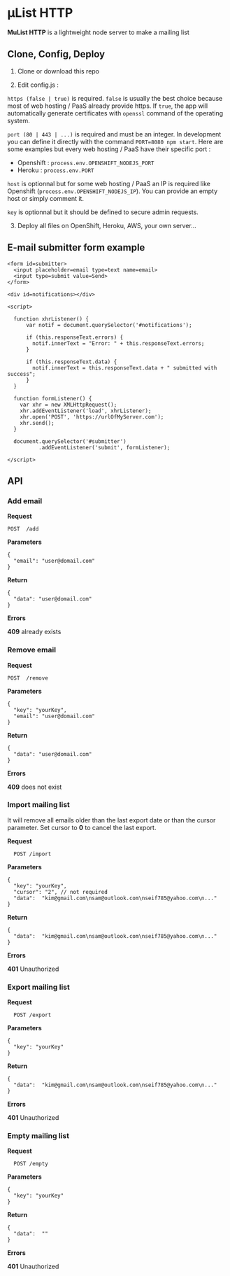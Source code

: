 #   µList HTTP

**MuList HTTP** is a lightweight node server to make a mailing list


## Clone, Config, Deploy

1) Clone or download this repo

2) Edit config.js :

`https (false | true)` is required. `false` is usually the best choice because most of web hosting / PaaS already provide https. If `true`, the app will automatically generate certificates with `openssl` command of the operating system.

`port (80 | 443 | ...)` is required and must be an integer. In development you can define it directly with the command `PORT=8080 npm start`. Here are some examples but every web hosting / PaaS have their specific port :
  - Openshift : `process.env.OPENSHIFT_NODEJS_PORT`
  - Heroku : `process.env.PORT`

`host` is optionnal but for some web hosting / PaaS an IP is required like Openshift (`process.env.OPENSHIFT_NODEJS_IP`). You can provide an empty host or simply comment it.

`key` is optionnal but it should be defined to secure admin requests.

3) Deploy all files on OpenShift, Heroku, AWS, your own server...


## E-mail submitter form example

    <form id=submitter>
      <input placeholder=email type=text name=email>
      <input type=submit value=Send>
    </form>

    <div id=notifications></div>

    <script>

      function xhrListener() {
          var notif = document.querySelector('#notifications');

          if (this.responseText.errors) {
            notif.innerText = "Error: " + this.responseText.errors;
          }

          if (this.responseText.data) {
            notif.innerText = this.responseText.data + " submitted with success";
          }
      }

      function formListener() {
        var xhr = new XMLHttpRequest();
        xhr.addEventListener('load', xhrListener);
        xhr.open('POST', 'https://urlOfMyServer.com');
        xhr.send();
      }

      document.querySelector('#submitter')
              .addEventListener('submit', formListener);

    </script>



## API

### Add email

**Request**

    POST  /add

**Parameters**

    {
      "email": "user@domail.com"
    }

**Return**

    {
      "data": "user@domail.com"
    }


**Errors**

**409** already exists


### Remove email

**Request**

    POST  /remove

**Parameters**

    {
      "key": "yourKey",
      "email": "user@domail.com"
    }

**Return**

    {
      "data": "user@domail.com"
    }


**Errors**

**409** does not exist


### Import mailing list

It will remove all emails older than the last export date or than the cursor parameter. Set cursor to **0** to cancel the last export.

**Request**

      POST /import

**Parameters**

    {
      "key": "yourKey",
      "cursor": "2", // not required
      "data":  "kim@gmail.com\nsam@outlook.com\nseif785@yahoo.com\n..."
    }

**Return**

    {
      "data":  "kim@gmail.com\nsam@outlook.com\nseif785@yahoo.com\n..."
    }

**Errors**

**401** Unauthorized


### Export mailing list

**Request**

      POST /export

**Parameters**

    {
      "key": "yourKey"
    }

**Return**

    {
      "data":  "kim@gmail.com\nsam@outlook.com\nseif785@yahoo.com\n..."
    }

**Errors**

**401** Unauthorized


### Empty mailing list

**Request**

      POST /empty

**Parameters**

    {
      "key": "yourKey"
    }

**Return**

    {
      "data":  ""
    }

**Errors**

**401** Unauthorized
